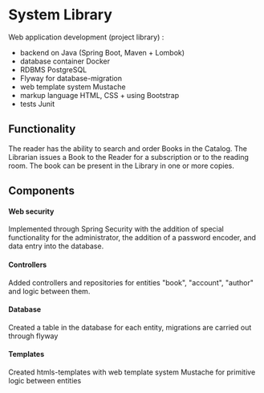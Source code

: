 # System Library
Web application development (project library) :
- backend on Java (Spring Boot, Maven + Lombok)
- database container Docker
- RDBMS PostgreSQL
- Flyway for database-migration
- web template system Mustache
- markup language HTML, CSS + using Bootstrap
- tests Junit

## Functionality
The reader has the ability to search and order Books in the Catalog. The Librarian issues a Book to the Reader for a subscription or to the reading room. 
The book can be present in the Library in one or more copies.

## Components


#### Web security
Implemented through Spring Security with the addition of special functionality for the administrator, the addition of a password encoder, and data entry into the database.


#### Controllers
Added controllers and repositories for entities "book", "account", "author" and logic between them.


#### Database
Created a table in the database for each entity, migrations are carried out through flyway

#### Templates
Created htmls-templates with web template system Mustache for primitive logic between entities
